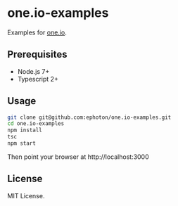 # one.io-examples
Examples for [one.io](https://github.com/ephoton/one.io).

## Prerequisites
- Node.js 7+
- Typescript 2+

## Usage
```bash
git clone git@github.com:ephoton/one.io-examples.git
cd one.io-examples
npm install
tsc
npm start
```
Then point your browser at http://localhost:3000

## License
MIT License.
